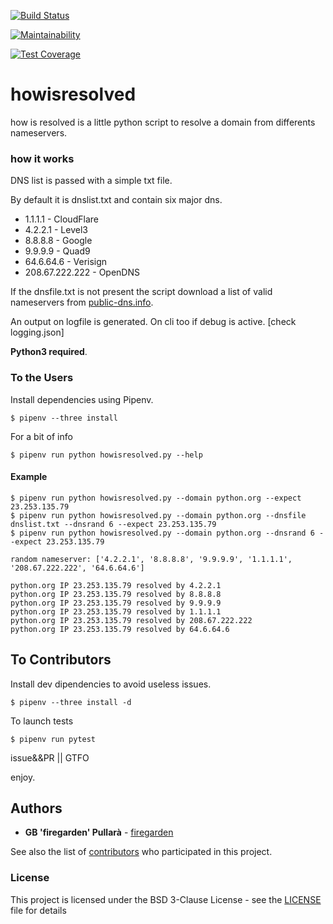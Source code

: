 [![Build Status](https://travis-ci.org/gionniboy/howisresolved.svg?branch=master)](https://travis-ci.org/gionniboy/howisresolved)

[![Maintainability](https://api.codeclimate.com/v1/badges/80fe92c3529f911b676b/maintainability)](https://codeclimate.com/github/gionniboy/howisresolved/maintainability)

[![Test Coverage](https://api.codeclimate.com/v1/badges/80fe92c3529f911b676b/test_coverage)](https://codeclimate.com/github/gionniboy/howisresolved/test_coverage)


# **howisresolved**
how is resolved is a little python script to resolve a domain from differents nameservers.


### **how it works**

DNS list is passed with a simple txt file.

By default it is dnslist.txt and contain six major dns.

- 1.1.1.1 - CloudFlare
- 4.2.2.1 - Level3
- 8.8.8.8 - Google
- 9.9.9.9 - Quad9
- 64.6.64.6 - Verisign
- 208.67.222.222 - OpenDNS

If the dnsfile.txt is not present the script download a list of valid nameservers from [public-dns.info](https://public-dns.info/).

An output on logfile is generated.
On cli too if debug is active. [check logging.json]

**Python3 required**.

### To the Users
Install dependencies using Pipenv.
```console
$ pipenv --three install
```

For a bit of info
```console
$ pipenv run python howisresolved.py --help
```

#### Example
```console
$ pipenv run python howisresolved.py --domain python.org --expect 23.253.135.79
$ pipenv run python howisresolved.py --domain python.org --dnsfile dnslist.txt --dnsrand 6 --expect 23.253.135.79
$ pipenv run python howisresolved.py --domain python.org --dnsrand 6 --expect 23.253.135.79

random nameserver: ['4.2.2.1', '8.8.8.8', '9.9.9.9', '1.1.1.1', '208.67.222.222', '64.6.64.6']

python.org IP 23.253.135.79 resolved by 4.2.2.1
python.org IP 23.253.135.79 resolved by 8.8.8.8
python.org IP 23.253.135.79 resolved by 9.9.9.9
python.org IP 23.253.135.79 resolved by 1.1.1.1
python.org IP 23.253.135.79 resolved by 208.67.222.222
python.org IP 23.253.135.79 resolved by 64.6.64.6
```

## To Contributors
Install dev dipendencies to avoid useless issues.

```console
$ pipenv --three install -d
```

To launch tests
```console
$ pipenv run pytest
```



issue&&PR || GTFO

enjoy.

## **Authors**

* **GB 'firegarden' Pullarà** - [firegarden](https://firegarden.co)

See also the list of [contributors](https://github.com/gionniboy/howisresolved/contributors) who participated in this project.


### **License**
This project is licensed under the BSD 3-Clause License - see the [LICENSE](LICENSE) file for details
